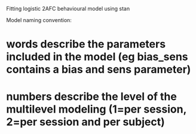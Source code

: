 Fitting logistic 2AFC behavioural model using stan

Model naming convention:
# words describe the parameters included in the model (eg bias_sens contains a bias and sens parameter)
# numbers describe the level of the multilevel modeling (1=per session, 2=per session and per subject)
